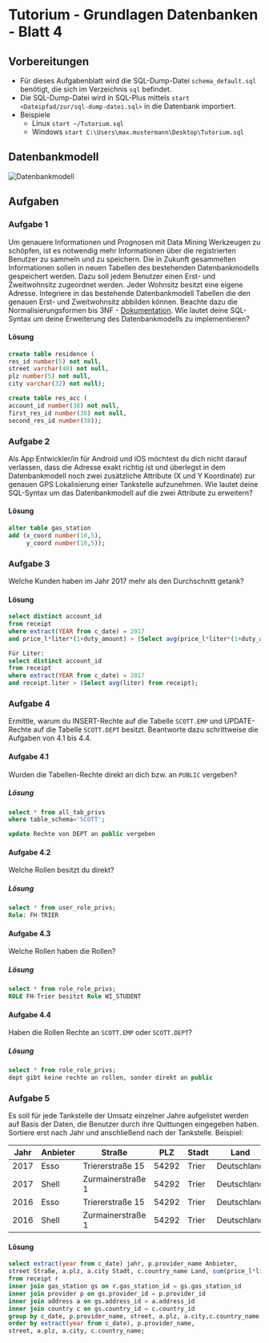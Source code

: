 # Tutorium - Grundlagen Datenbanken - Blatt 4

## Vorbereitungen
* Für dieses Aufgabenblatt wird die SQL-Dump-Datei `schema_default.sql` benötigt, die sich im Verzeichnis `sql` befindet.
* Die SQL-Dump-Datei wird in SQL-Plus mittels `start <Dateipfad/zur/sql-dump-datei.sql>` in die Datenbank importiert.
* Beispiele
  * Linux `start ~/Tutorium.sql`
  * Windows `start C:\Users\max.mustermann\Desktop\Tutorium.sql`

## Datenbankmodell
![Datenbankmodell](./img/schema_default.png)

## Aufgaben

### Aufgabe 1
Um genauere Informationen und Prognosen mit Data Mining Werkzeugen zu schöpfen, ist es notwendig mehr Informationen über die registrierten Benutzer zu sammeln und zu speichern. Die in Zukunft gesammelten Informationen sollen in neuen Tabellen des bestehenden Datenbankmodells gespeichert werden. Dazu soll jedem Benutzer einen Erst- und Zweitwohnsitz zugeordnet werden. Jeder Wohnsitz besitzt eine eigene Adresse. Integriere in das bestehende Datenbankmodell Tabellen die den genauen Erst- und Zweitwohnsitz abbilden können. Beachte dazu die Normalisierungsformen bis 3NF - [Dokumentation](https://de.wikipedia.org/wiki/Normalisierung_(Datenbank)). Wie lautet deine SQL-Syntax um deine Erweiterung des Datenbankmodells zu implementieren?

#### Lösung
```sql
create table residence ( 
res_id number(5) not null,
street varchar(40) not null,
plz number(5) not null,
city varchar(32) not null);

create table res_acc (
account_id number(38) not null,
first_res_id number(38) not null,
second_res_id number(38));
```

### Aufgabe 2
Als App Entwickler/in für Android und iOS möchtest du dich nicht darauf verlassen, dass die Adresse exakt richtig ist und überlegst in dem Datenbankmodell noch zwei zusätzliche Attribute (X und Y Koordinate) zur genauen GPS Lokalisierung einer Tankstelle aufzunehmen. Wie lautet deine SQL-Syntax um das Datenbankmodell auf die zwei Attribute zu erweitern?

#### Lösung
```sql
alter table gas_station
add (x_coord number(10,5),
     y_coord number(10,5));
```

### Aufgabe 3
Welche Kunden haben im Jahr 2017 mehr als den Durchschnitt getank?

#### Lösung
```sql
select distinct account_id
from receipt
where extract(YEAR from c_date) = 2017
and price_l*liter*(1+duty_amount) > (Select avg(price_l*liter*(1+duty_amount)) from receipt);
```

```sql
Für Liter:
select distinct account_id
from receipt
where extract(YEAR from c_date) = 2017
and receipt.liter > (Select avg(liter) from receipt);
```

### Aufgabe 4
Ermittle, warum du INSERT-Rechte auf die Tabelle `SCOTT.EMP` und UPDATE-Rechte auf die Tabelle `SCOTT.DEPT` besitzt. Beantworte dazu schrittweise die Aufgaben von 4.1 bis 4.4.

#### Aufgabe 4.1
Wurden die Tabellen-Rechte direkt an dich bzw. an `PUBLIC` vergeben?

##### Lösung
```sql
select * from all_tab_privs
where table_schema='SCOTT';

update Rechte von DEPT an public vergeben
```

#### Aufgabe 4.2
Welche Rollen besitzt du direkt?

##### Lösung
```sql
select * from user_role_privs;
Role: FH-TRIER
```

#### Aufgabe 4.3
Welche Rollen haben die Rollen?

##### Lösung
```sql
select * from role_role_privs;
ROLE FH-Trier besitzt Role WI_STUDENT
```

#### Aufgabe 4.4
Haben die Rollen Rechte an `SCOTT.EMP` oder `SCOTT.DEPT`?

##### Lösung
```sql
select * from role_role_privs;
dept gibt keine rechte an rollen, sonder direkt an public
```

### Aufgabe 5
Es soll für jede Tankstelle der Umsatz einzelner Jahre aufgelistet werden auf Basis der Daten, die Benutzer durch ihre Quittungen eingegeben haben. Sortiere erst nach Jahr und anschließend nach der Tankstelle. Beispiel:

| Jahr  | Anbieter  | Straße            | PLZ   | Stadt | Land          | Umsatz    |
| ----- | --------- | ----------------- | ----- | ----- | --------------| --------- |
| 2017  | Esso      | Triererstraße 15  | 54292 | Trier | Deutschland   | 54784.14  |
| 2017  | Shell     | Zurmainerstraße 1 | 54292 | Trier | Deutschland   | 67874.78  |
| 2016  | Esso      | Triererstraße 15  | 54292 | Trier | Deutschland   | 57412.66  |
| 2016  | Shell     | Zurmainerstraße 1 | 54292 | Trier | Deutschland   | 72478.42  |

#### Lösung
```sql
select extract(year from c_date) jahr, p.provider_name Anbieter,
street Straße, a.plz, a.city Stadt, c.country_name Land, sum(price_l*liter*(1+r.duty_amount)) Umsatz
from receipt r
inner join gas_station gs on r.gas_station_id = gs.gas_station_id
inner join provider p on gs.provider_id = p.provider_id
inner join address a on gs.address_id = a.address_id
inner join country c on gs.country_id = c.country_id
group by c_date, p.provider_name, street, a.plz, a.city,c.country_name
order by extract(year from c_date), p.provider_name,
street, a.plz, a.city, c.country_name; 
```


